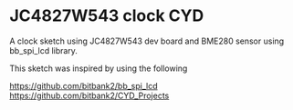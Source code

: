 # JC4827W543 clock CYD 

A clock sketch using JC4827W543 dev board and BME280 sensor using bb_spi_lcd library.

This sketch was inspired by using the following

https://github.com/bitbank2/bb_spi_lcd
https://github.com/bitbank2/CYD_Projects
